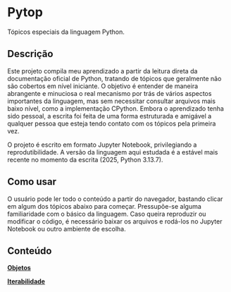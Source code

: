 # Pytop

Tópicos especiais da linguagem Python.

## Descrição

Este projeto compila meu aprendizado a partir da leitura direta da documentação oficial de Python, tratando de tópicos que geralmente não são cobertos em nível iniciante. O objetivo é entender de maneira abrangente e minuciosa o real mecanismo por trás de vários aspectos importantes da linguagem, mas sem necessitar consultar arquivos mais baixo nível, como a implementação CPython. Embora o aprendizado tenha sido pessoal, a escrita foi feita de uma forma estruturada e amigável a qualquer pessoa que esteja tendo contato com os tópicos pela primeira vez.

O projeto é escrito em formato Jupyter Notebook, privilegiando a reprodutibilidade. A versão da linguagem aqui estudada é a estável mais recente no momento da escrita (2025, Python 3.13.7).

## Como usar

O usuário pode ler todo o conteúdo a partir do navegador, bastando clicar em algum dos tópicos abaixo para começar. Pressupõe-se alguma familiaridade com o básico da linguagem. Caso queira reproduzir ou modificar o código, é necessário baixar os arquivos e rodá-los no Jupyter Notebook ou outro ambiente de escolha.

## Conteúdo

**[Objetos](objetos.ipynb)**

**[Iterabilidade](iterabilidade.ipynb)**

